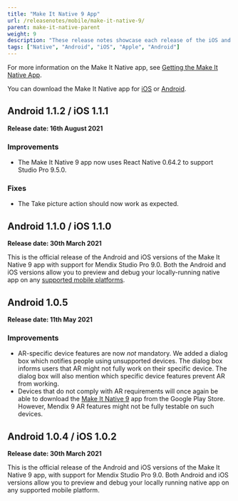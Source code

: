```yaml
---
title: "Make It Native 9 App"
url: /releasenotes/mobile/make-it-native-9/
parent: make-it-native-parent
weight: 9
description: "These release notes showcase each release of the iOS and Android Make It Native app versions."
tags: ["Native", "Android", "iOS", "Apple", "Android"]
---
```


For more information on the Make It Native app, see [Getting the Make It Native App](/refguide/getting-the-make-it-native-app/).

You can download the Make It Native app for [iOS](https://apps.apple.com/app/make-it-native/id1334081181) or [Android](/refguide/getting-the-make-it-native-app/).

## Android 1.1.2 / iOS 1.1.1

**Release date: 16th August 2021**

### Improvements

* The Make It Native 9 app now uses React Native 0.64.2 to support Studio Pro 9.5.0.

### Fixes 

* The Take picture action should now work as expected.

## Android 1.1.0 / iOS 1.1.0

**Release date: 30th March 2021**

This is the official release of the Android and iOS versions of the Make It Native 9 app with support for Mendix Studio Pro 9.0. Both the Android and iOS versions allow you to preview and debug your locally-running native app on any [supported mobile platforms](/refguide/system-requirements/#mobileos).

## Android 1.0.5

**Release date: 11th May 2021**

### Improvements

* AR-specific device features are now *not* mandatory. We added a dialog box which notifies people using unsupported devices. The dialog box informs users that AR might not fully work on their specific device. The dialog box will also mention which specific device features prevent AR from working.
* Devices that do not comply with AR requirements will once again be able to download the [Make It Native 9](https://play.google.com/store/apps/details?id=com.mendix.developerapp.mx9&hl=en_US&gl=US) app from the Google Play Store. However, Mendix 9 AR features might not be fully testable on such devices.

## Android 1.0.4 / iOS 1.0.2

**Release date: 30th March 2021**

This is the official release of the Android and iOS versions of the Make It Native 9 app, with support for Mendix Studio Pro 9.0. Both Android and iOS versions allow you to preview and debug your locally running native app on any supported mobile platform.
